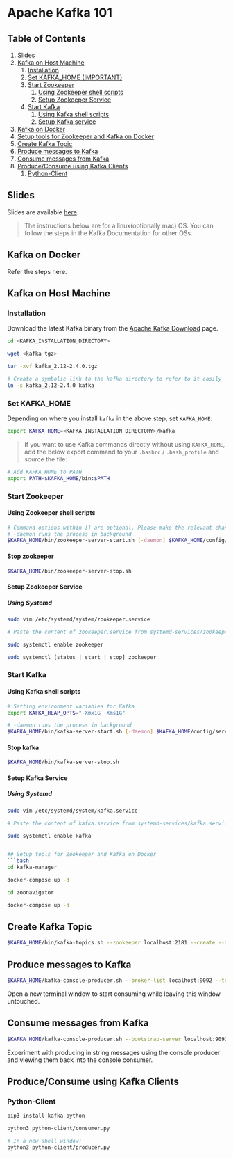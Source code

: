 # Apache Kafka 101

## Table of Contents
1. [Slides](#slides)
2. [Kafka on Host Machine](#kafka-on-host-machine)
	1. [Installation](#installation)
	2. [Set KAFKA_HOME (IMPORTANT)](#set-kafka_home)
	3. [Start Zookeeper](#start-zookeeper)
    	1. [Using Zookeeper shell scripts](#using-zookeeper-shell-scripts)
    	2. [Setup Zookeeper Service](#setup-zookeeper-service)
	4. [Start Kafka](#start-kafka)
    	1. [Using Kafka shell scripts](#using-kafka-shell-scripts)
    	2. [Setup Kafka service](#setup-kafka-service)
3. [Kafka on Docker](#kafka-on-docker)
4. [Setup tools for Zookeeper and Kafka on Docker](#setup-tools-for-zookeeper-and-kafka-on-docker)
4. [Create Kafka Topic](#create-kafka-topic)
5. [Produce messages to Kafka](#produce-messages-to-kafka)
6. [Consume messages from Kafka](#consume-messages-from-kafka)
5. [Produce/Consume using Kafka Clients](#produceconsume-using-kafka-clients)
    1. [Python-Client](#python-client)

## Slides
Slides are available [here](https://docs.google.com/presentation/d/1oj05PmkEfKmA_gFRikpfQoZabDjeBCW6eO_C1RH3Hh8/edit?usp=sharing).

> The instructions below are for a linux(optionally mac) OS. You can follow the steps in the Kafka Documentation for other OSs.

## Kafka on Docker

Refer the steps here.

## Kafka on Host Machine
### Installation
Download the latest Kafka binary from the [Apache Kafka Download](https://kafka.apache.org/downloads) page.

```bash
cd <KAFKA_INSTALLATION_DIRECTORY>

wget <kafka tgz>

tar -xvf kafka_2.12-2.4.0.tgz

# Create a symbolic link to the kafka directory to refer to it easily 
ln -s kafka_2.12-2.4.0 kafka

```

### Set KAFKA_HOME

Depending on where you install `kafka` in the above step, set `KAFKA_HOME`:
```bash
export KAFKA_HOME=<KAFKA_INSTALLATION_DIRECTORY>/kafka

```

> If you want to use Kafka commands directly without using `KAFKA_HOME`, add the below export command to your `.bashrc` / `.bash_profile` and source the file:
```bash
# Add KAFKA_HOME to PATH
export PATH=$KAFKA_HOME/bin:$PATH
```

### Start Zookeeper

#### Using Zookeeper shell scripts

```bash
# Command options within [] are optional. Please make the relevant changes to your command before running them.
# -daemon runs the process in background
$KAFKA_HOME/bin/zookeeper-server-start.sh [-daemon] $KAFKA_HOME/config/zookeeper.properties
```

#### Stop zookeeper
```bash 
$KAFKA_HOME/bin/zookeeper-server-stop.sh
```

#### Setup Zookeeper Service
 
##### Using Systemd
```bash
sudo vim /etc/systemd/system/zookeeper.service

# Paste the content of zookeeper.service from systemd-services/zookeeper.service into the opened file

sudo systemctl enable zookeeper

sudo systemctl [status | start | stop] zookeeper
```

### Start Kafka

#### Using Kafka shell scripts
```bash
# Setting environment variables for Kafka
export KAFKA_HEAP_OPTS="-Xmx1G -Xms1G"

# -daemon runs the process in background
$KAFKA_HOME/bin/kafka-server-start.sh [-daemon] $KAFKA_HOME/config/server.properties
```
#### Stop kafka
```bash
$KAFKA_HOME/bin/kafka-server-stop.sh
```

#### Setup Kafka Service
 
##### Using Systemd
```bash
sudo vim /etc/systemd/system/kafka.service

# Paste the content of kafka.service from systemd-services/kafka.service into the opened file

sudo systemctl enable kafka


## Setup tools for Zookeeper and Kafka on Docker
```bash
cd kafka-manager

docker-compose up -d
```

```bash
cd zoonavigator

docker-compose up -d
```

## Create Kafka Topic
```bash
$KAFKA_HOME/bin/kafka-topics.sh --zookeeper localhost:2181 --create --topic topic1 --replication-factor 1 --partitions 2
```

## Produce messages to Kafka
```bash
$KAFKA_HOME/kafka-console-producer.sh --broker-list localhost:9092 --topic topic1
```
Open a new terminal window to start consuming while leaving this window untouched.

## Consume messages from Kafka
```bash
$KAFKA_HOME/kafka-console-producer.sh --bootstrap-server localhost:9092 --topic topic1  [--from-beginning]
```
Experiment with producing in string messages using the console producer and viewing them back into the console consumer.

## Produce/Consume using Kafka Clients

### Python-Client
```bash
pip3 install kafka-python

python3 python-client/consumer.py

# In a new shell window:
python3 python-client/producer.py
```
